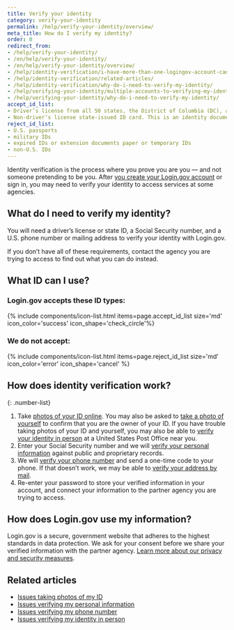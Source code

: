 ```yaml
---
title: Verify your identity
category: verify-your-identity
permalink: /help/verify-your-identity/overview/
meta_title: How do I verify my identity?
order: 0
redirect_from:
- /help/verify-your-identity/
- /en/help/verify-your-identity/
- /en/help/verify-your-identity/overview/
- /help/identity-verification/i-have-more-than-one-logingov-account-can-I-verify-my-identity-for-all-of-them/
- /help/identity-verification/related-articles/
- /help/identity-verification/why-do-i-need-to-verify-my-identity/
- /help/verifying-your-identity/multiple-accounts-to-verifying-my-identity-for/
- /help/verifying-your-identity/why-do-i-need-to-verify-my-identity/
accept_id_list:
- Driver’s license from all 50 states, the District of Columbia (DC), and other U.S. territories (Guam, U.S. Virgin Islands, American Samoa, Mariana Islands, and Puerto Rico).
- Non-driver’s license state-issued ID card. This is an identity document issued by the state, the District of Columbia (DC), or U.S. territory that asserts identity but does not give driving privileges.
reject_id_list:
- U.S. passports
- military IDs
- expired IDs or extension documents paper or temporary IDs
- non-U.S. IDs
---
```


Identity verification is the process where you prove you are you — and not someone pretending to be you. After [you create your Login.gov account](/create-an-account/) or sign in, you may need to verify your identity to access services at some agencies.

## What do I need to verify my identity?

You will need a driver’s license or state ID, a Social Security number, and a U.S. phone number or mailing address to verify your identity with Login.gov.

If you don’t have all of these requirements, contact the agency you are trying to access to find out what you can do instead.

## What ID can I use?

### Login.gov accepts these ID types:


{% include components/icon-list.html items=page.accept_id_list size='md' icon_color='success' icon_shape='check_circle'%}

### We do not accept:


{% include components/icon-list.html items=page.reject_id_list size='md' icon_color='error' icon_shape='cancel' %}

## How does identity verification work?


{: .number-list}

1. Take [photos of your ID online](#). You may also be asked to [take a photo of yourself](#) to confirm that you are the owner of your ID. If you have trouble taking photos of your ID and yourself, you may also be able to [verify your identity in person](#) at a United States Post Office near you.
1. Enter your Social Security number and we will [verify your personal information](#) against public and proprietary records.
1. We will [verify your phone number](#) and send a one-time code to your phone. If that doesn’t work, we may be able to [verify your address by mail](#).
1. Re-enter your password to store your verified information in your account, and connect your information to the partner agency you are trying to access.

## How does Login.gov use my information?

Login.gov is a secure, government website that adheres to the highest standards in data protection. We ask for your consent before we share your verified information with the partner agency. [Learn more about our privacy and security measures](/policy/).

## Related articles

* [Issues taking photos of my ID](#)
* [Issues verifying my personal information](#)
* [Issues verifying my phone number](#)
* [Issues verifying my identity in person](#)
